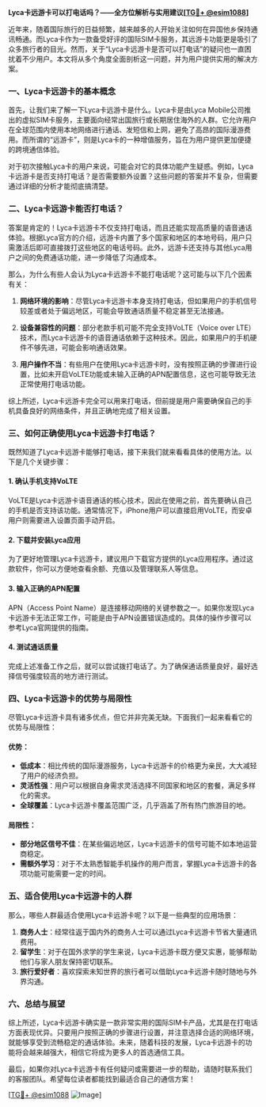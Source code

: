 **Lyca卡远游卡可以打电话吗？——全方位解析与实用建议[[TG💪+ @esim1088](https://t.me/s/esim1088)]**

近年来，随着国际旅行的日益频繁，越来越多的人开始关注如何在异国他乡保持通讯畅通。而Lyca卡作为一款备受好评的国际SIM卡服务，其远游卡功能更是吸引了众多旅行者的目光。然而，关于“Lyca卡远游卡是否可以打电话”的疑问也一直困扰着不少用户。本文将从多个角度全面剖析这一问题，并为用户提供实用的解决方案。

### 一、Lyca卡远游卡的基本概念

首先，让我们来了解一下Lyca卡远游卡是什么。Lyca卡是由Lyca Mobile公司推出的虚拟SIM卡服务，主要面向经常出国旅行或长期居住海外的人群。它允许用户在全球范围内使用本地网络进行通话、发短信和上网，避免了高昂的国际漫游费用。而所谓的“远游卡”，则是Lyca卡的一种增值服务，旨在为用户提供更加便捷的跨境通信体验。

对于初次接触Lyca卡的用户来说，可能会对它的具体功能产生疑惑。例如，Lyca卡远游卡是否支持打电话？是否需要额外设置？这些问题的答案并不复杂，但需要通过详细的分析才能彻底搞清楚。

### 二、Lyca卡远游卡能否打电话？

答案是肯定的！Lyca卡远游卡不仅支持打电话，而且还能实现高质量的语音通话体验。根据Lyca官方的介绍，远游卡内置了多个国家和地区的本地号码，用户只需激活后即可直接拨打这些地区的电话号码。此外，远游卡还支持与其他Lyca用户之间的免费通话功能，进一步降低了沟通成本。

那么，为什么有些人会认为Lyca卡远游卡不能打电话呢？这可能与以下几个因素有关：

1. **网络环境的影响**：尽管Lyca卡远游卡本身支持打电话，但如果用户的手机信号较差或者处于偏远地区，可能会导致通话质量不稳定甚至无法接通。
   
2. **设备兼容性的问题**：部分老款手机可能不完全支持VoLTE（Voice over LTE）技术，而Lyca卡远游卡的语音通话依赖于这种技术。因此，如果用户的手机硬件不够先进，可能会影响通话效果。

3. **用户操作不当**：有些用户在使用Lyca卡远游卡时，没有按照正确的步骤进行设置，比如未开启VoLTE功能或未输入正确的APN配置信息，这也可能导致无法正常使用打电话功能。

综上所述，Lyca卡远游卡完全可以用来打电话，但前提是用户需要确保自己的手机具备良好的网络条件，并且正确地完成了相关设置。

### 三、如何正确使用Lyca卡远游卡打电话？

既然知道了Lyca卡远游卡能够打电话，接下来我们就来看看具体的使用方法。以下是几个关键步骤：

#### 1. 确认手机支持VoLTE
VoLTE是Lyca卡远游卡语音通话的核心技术，因此在使用之前，首先要确认自己的手机是否支持该功能。通常情况下，iPhone用户可以直接启用VoLTE，而安卓用户则需要进入设置页面手动开启。

#### 2. 下载并安装Lyca应用
为了更好地管理Lyca卡远游卡，建议用户下载官方提供的Lyca应用程序。通过这款软件，你可以方便地查看余额、充值以及管理联系人等信息。

#### 3. 输入正确的APN配置
APN（Access Point Name）是连接移动网络的关键参数之一。如果你发现Lyca卡远游卡无法正常工作，可能是由于APN设置错误造成的。具体的操作步骤可以参考Lyca官网提供的指南。

#### 4. 测试通话质量
完成上述准备工作之后，就可以尝试拨打电话了。为了确保通话质量良好，最好选择信号强度较高的地方进行测试。

### 四、Lyca卡远游卡的优势与局限性

尽管Lyca卡远游卡具有诸多优点，但它并非完美无缺。下面我们一起来看看它的优势与局限性：

#### 优势：
- **低成本**：相比传统的国际漫游服务，Lyca卡远游卡的价格更为亲民，大大减轻了用户的经济负担。
- **灵活性强**：用户可以根据自身需求灵活选择不同国家和地区的套餐，满足多样化的需求。
- **全球覆盖**：Lyca卡远游卡覆盖范围广泛，几乎涵盖了所有热门旅游目的地。

#### 局限性：
- **部分地区信号不佳**：在某些偏远地区，Lyca卡远游卡的信号可能不如本地运营商稳定。
- **需额外学习**：对于不太熟悉智能手机操作的用户而言，掌握Lyca卡远游卡的各项功能可能需要一定的时间。

### 五、适合使用Lyca卡远游卡的人群

那么，哪些人群最适合使用Lyca卡远游卡呢？以下是一些典型的应用场景：

1. **商务人士**：经常往返于国内外的商务人士可以通过Lyca卡远游卡节省大量通讯费用。
2. **留学生**：对于在国外求学的学生来说，Lyca卡远游卡既方便又实惠，能够帮助他们与家人朋友保持密切联系。
3. **旅行爱好者**：喜欢探索未知世界的旅行者可以借助Lyca卡远游卡随时随地与外界沟通。

### 六、总结与展望

综上所述，Lyca卡远游卡确实是一款非常实用的国际SIM卡产品，尤其是在打电话方面表现优异。只要用户按照正确的步骤进行设置，并注意选择合适的网络环境，就能够享受到流畅稳定的通话体验。未来，随着科技的发展，Lyca卡远游卡的功能将会越来越强大，相信它将成为更多人的首选通信工具。

最后，如果你对Lyca卡远游卡有任何疑问或需要进一步的帮助，请随时联系我们的客服团队。希望每位读者都能找到最适合自己的通信方案！

[[TG💪+ @esim1088](https://t.me/s/esim1088) ![Image](https://i.postimg.cc/4NQfJmqS/Snipaste-2025-05-13-00-14-12.png)]
